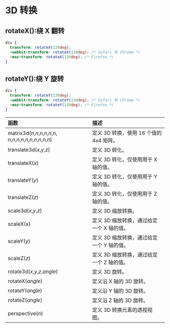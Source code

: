 # 3D 转换

## rotateX():绕 X 翻转

```css
div {
  transform: rotateX(120deg);
  -webkit-transform: rotateX(120deg); /* Safari 和 Chrome */
  -moz-transform: rotateX(120deg); /* Firefox */
}
```

## rotateY():绕 Y 旋转

```css
div {
  transform: rotateY(130deg);
  -webkit-transform: rotateY(130deg); /* Safari 和 Chrome */
  -moz-transform: rotateY(130deg); /* Firefox */
}
```

| 函数                                                                       | 描述                                      |
| :------------------------------------------------------------------------- | :---------------------------------------- |
| matrix3d(_n_,_n_,_n_,_n_,_n_,_n_, _n_,_n_,_n_,_n_,_n_,_n_,_n_,_n_,_n_,_n_) | 定义 3D 转换，使用 16 个值的 4x4 矩阵。   |
| translate3d(_x_,_y_,_z_)                                                   | 定义 3D 转化。                            |
| translateX(_x_)                                                            | 定义 3D 转化，仅使用用于 X 轴的值。       |
| translateY(_y_)                                                            | 定义 3D 转化，仅使用用于 Y 轴的值。       |
| translateZ(_z_)                                                            | 定义 3D 转化，仅使用用于 Z 轴的值。       |
| scale3d(_x_,_y_,_z_)                                                       | 定义 3D 缩放转换。                        |
| scaleX(_x_)                                                                | 定义 3D 缩放转换，通过给定一个 X 轴的值。 |
| scaleY(_y_)                                                                | 定义 3D 缩放转换，通过给定一个 Y 轴的值。 |
| scaleZ(_z_)                                                                | 定义 3D 缩放转换，通过给定一个 Z 轴的值。 |
| rotate3d(_x_,_y_,_z_,_angle_)                                              | 定义 3D 旋转。                            |
| rotateX(_angle_)                                                           | 定义沿 X 轴的 3D 旋转。                   |
| rotateY(_angle_)                                                           | 定义沿 Y 轴的 3D 旋转。                   |
| rotateZ(_angle_)                                                           | 定义沿 Z 轴的 3D 旋转。                   |
| perspective(_n_)                                                           | 定义 3D 转换元素的透视视图。              |

